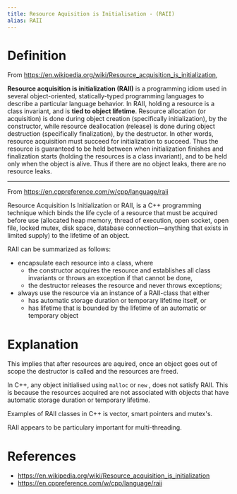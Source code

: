 ```yaml
---
title: Resource Aquisition is Initialisation - (RAII)
alias: RAII
---
```


# Definition

From <https://en.wikipedia.org/wiki/Resource_acquisition_is_initialization>,

**Resource acquisition is initialization (RAII)** is a programming idiom used in several object-oriented, statically-typed programming languages to describe a particular language behavior. In RAII, holding a resource is a class invariant, and is **tied to object lifetime**. Resource allocation (or acquisition) is done during object creation (specifically initialization), by the constructor, while resource deallocation (release) is done during object destruction (specifically finalization), by the destructor. In other words, resource acquisition must succeed for initialization to succeed. Thus the resource is guaranteed to be held between when initialization finishes and finalization starts (holding the resources is a class invariant), and to be held only when the object is alive. Thus if there are no object leaks, there are no resource leaks. 

---

From <https://en.cppreference.com/w/cpp/language/raii>

Resource Acquisition Is Initialization or RAII, is a C++ programming technique which binds the life cycle of a resource that must be acquired before use (allocated heap memory, thread of execution, open socket, open file, locked mutex, disk space, database connection—anything that exists in limited supply) to the lifetime of an object. 

RAII can be summarized as follows:

-   encapsulate each resource into a class, where
	-   the constructor acquires the resource and establishes all class invariants or throws an exception if that cannot be done,
	-   the destructor releases the resource and never throws exceptions;
-   always use the resource via an instance of a RAII-class that either
	-   has automatic storage duration or temporary lifetime itself, or
	-   has lifetime that is bounded by the lifetime of an automatic or temporary object

# Explanation

This implies that after resources are aquired, once an object goes out of scope the destructor is called and the resources are freed. 

In C++, any object initialised using `malloc` or  `new` , does not satisfy RAII. This is because the resources acquired are not associated with objects that have automatic storage duration or temporary lifetime.

Examples of RAII classes in C++ is vector, smart pointers and mutex's. 

RAII appears to be particulary important for multi-threading. 

# References

- <https://en.wikipedia.org/wiki/Resource_acquisition_is_initialization>
- <https://en.cppreference.com/w/cpp/language/raii>